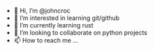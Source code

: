 - 👋 Hi, I’m @johncroc
- 👀 I’m interested in learning git/github
- 🌱 I’m currently learning rust
- 💞️ I’m looking to collaborate on python projects
- 📫 How to reach me ...

<!---
johncroc/johncroc is a ✨ special ✨ repository because its `README.md` (this file) appears on your GitHub profile.
You can click the Preview link to take a look at your changes.
--->

